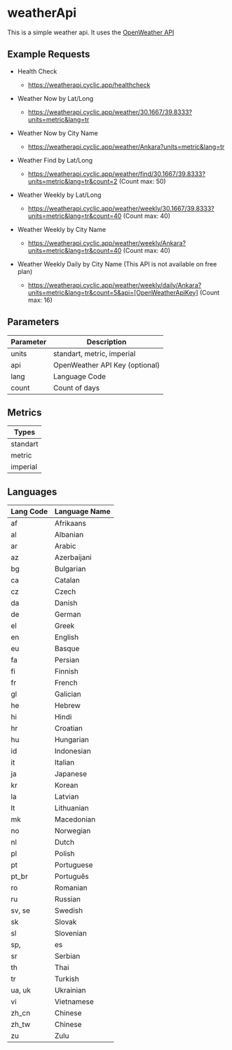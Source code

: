 # weatherApi

This is a simple weather api. It uses the [OpenWeather API](https://openweathermap.org/api)

## Example Requests

- Health Check
  - https://weatherapi.cyclic.app/healthcheck

- Weather Now by Lat/Long
  - https://weatherapi.cyclic.app/weather/30.1667/39.8333?units=metric&lang=tr

- Weather Now by City Name
  - https://weatherapi.cyclic.app/weather/Ankara?units=metric&lang=tr

- Weather Find by Lat/Long
  - https://weatherapi.cyclic.app/weather/find/30.1667/39.8333?units=metric&lang=tr&count=2 (Count max: 50)

- Weather Weekly by Lat/Long
  - https://weatherapi.cyclic.app/weather/weekly/30.1667/39.8333?units=metric&lang=tr&count=40 (Count max: 40)

- Weather Weekly by City Name
  - https://weatherapi.cyclic.app/weather/weekly/Ankara?units=metric&lang=tr&count=40 (Count max: 40)

- Weather Weekly Daily by City Name (This API is not available on free plan)
  - https://weatherapi.cyclic.app/weather/weekly/daily/Ankara?units=metric&lang=tr&count=5&api=[OpenWeatherApiKey] (Count max: 16)

## Parameters

| Parameter | Description |
| -- | -- |
| units | standart, metric, imperial |
| api | OpenWeather API Key (optional) |
| lang | Language Code |
| count | Count of days |

## Metrics

| Types |
| -- |
| standart |
| metric |
| imperial |

## Languages

| Lang Code | Language Name |
| -- | -- |
| af | Afrikaans |
| al | Albanian |
| ar | Arabic |
| az | Azerbaijani |
| bg | Bulgarian |
| ca | Catalan |
| cz | Czech |
| da | Danish |
| de | German |
| el | Greek |
| en | English |
| eu | Basque |
| fa | Persian | (Farsi) |
| fi | Finnish |
| fr | French |
| gl | Galician |
| he | Hebrew |
| hi | Hindi |
| hr | Croatian |
| hu | Hungarian |
| id | Indonesian |
| it | Italian |
| ja | Japanese |
| kr | Korean |
| la | Latvian |
| lt | Lithuanian |
| mk | Macedonian |
| no | Norwegian |
| nl | Dutch |
| pl | Polish |
| pt | Portuguese |
| pt_br | Português | Brasil |
| ro | Romanian |
| ru | Russian |
| sv, se | Swedish |
| sk | Slovak |
| sl | Slovenian |
| sp, | es | Spanish |
| sr | Serbian |
| th | Thai |
| tr | Turkish |
| ua, uk | Ukrainian |
| vi | Vietnamese |
| zh_cn | Chinese | Simplified |
| zh_tw | Chinese | Traditional |
| zu | Zulu |